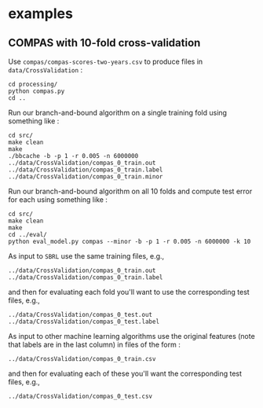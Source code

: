 # examples

## COMPAS with 10-fold cross-validation

Use `compas/compas-scores-two-years.csv` to produce files in `data/CrossValidation` :

    cd processing/
    python compas.py
    cd ..

Run our branch-and-bound algorithm on a single training fold using something like :

    cd src/
    make clean
    make
    ./bbcache -b -p 1 -r 0.005 -n 6000000 ../data/CrossValidation/compas_0_train.out  ../data/CrossValidation/compas_0_train.label ../data/CrossValidation/compas_0_train.minor

Run our branch-and-bound algorithm on all 10 folds and compute test error for each using something like :

    cd src/
    make clean
    make
    cd ../eval/
    python eval_model.py compas --minor -b -p 1 -r 0.005 -n 6000000 -k 10

As input to `SBRL` use the same training files, e.g.,

    ../data/CrossValidation/compas_0_train.out
    ../data/CrossValidation/compas_0_train.label

and then for evaluating each fold you'll want to use the corresponding test files, e.g.,

    ../data/CrossValidation/compas_0_test.out
    ../data/CrossValidation/compas_0_test.label

As input to other machine learning algorithms use the original features
(note that labels are in the last column) in files of the form :

    ../data/CrossValidation/compas_0_train.csv

and then for evaluating each of these you'll want the corresponding test files, e.g.,

    ../data/CrossValidation/compas_0_test.csv
